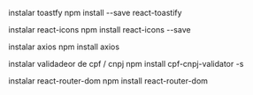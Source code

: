 instalar toastfy
npm install --save react-toastify

instalar react-icons
npm install react-icons --save

instalar axios
npm install axios

instalar validadeor de cpf / cnpj
npm install cpf-cnpj-validator -s

instalar react-router-dom
npm install react-router-dom
